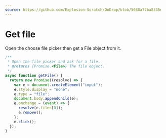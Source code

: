 ```yaml
---
source: https://github.com/Explosion-Scratch/OnDrop/blob/5088a77ba8335e78af74b2a13bb35e412bd61726/public/main.js#L276-L288
---
```


# Get file

Open the choose file picker then get a File object from it.

```js
/**
 * Open the file picker and ask for a file.
 * @returns {Promise.<File>} The file object.
 */
async function getFile() {
  return new Promise((resolve) => {
    var e = document.createElement("input");
    e.style.display = "none";
    e.type = "file";
    document.body.appendChild(e);
    e.onchange = (event) => {
      resolve(e.files[0]);
      e.remove();
    };
    e.click();
  });
}
```
